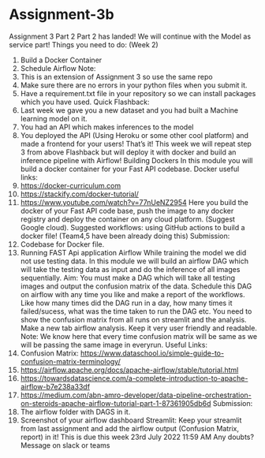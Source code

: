# Assignment-3b
Assignment 3 Part 2
Part 2 has landed! We will continue with the Model as service part!
Things you need to do: (Week 2)
1) Build a Docker Container
2) Schedule Airflow
Note:
1) This is an extension of Assignment 3 so use the same repo
2) Make sure there are no errors in your python files when you submit it.
3) Have a requirement.txt file in your repository so we can install packages which you have used.
Quick Flashback:
1) Last week we gave you a new dataset and you had built a Machine learning model on it.
2) You had an API which makes inferences to the model
3) You deployed the API (Using Heroku or some other cool platform) and made a frontend for your users!
That’s it!
This week we will repeat step 3 from above Flashback but will deploy it with docker and build an inference pipeline with Airflow! Building Dockers
In this module you will build a docker container for your Fast API codebase.
Docker useful links:
1) https://docker-curriculum.com
2) https://stackify.com/docker-tutorial/
3) https://www.youtube.com/watch?v=77nUeNZ2954
Here you build the docker of your Fast API code base, push the image to any docker registry and deploy the container on any cloud platform. (Suggest Google cloud).
Suggested workflows: using GitHub actions to build a docker file! (Team4,5 have been already doing this)
Submission:
1) Codebase for Docker file.
2) Running FAST Api application
Airflow
While training the model we did not use testing data. In this module we will build an airflow DAG which will take the testing data as input and do the inference of all images sequentially.
Aim: You must make a DAG which will take all testing images and output the confusion matrix of the data. Schedule this DAG on airflow with any time you like and make a report of the workflows.
Like how many times did the DAG run in a day, how many times it failed/sucess, what was the time taken to run the DAG etc.
You need to show the confusion matrix from all runs on streamlit and the analysis. Make a new tab airflow analysis. Keep it very user friendly and readable.
Note: We know here that every time confusion matrix will be same as we will be passing the same image in everyrun.
Useful Links:
1) Confusion Matrix: https://www.dataschool.io/simple-guide-to-confusion-matrix-terminology/
2) https://airflow.apache.org/docs/apache-airflow/stable/tutorial.html
3) https://towardsdatascience.com/a-complete-introduction-to-apache-airflow-b7e238a33df
4) https://medium.com/abn-amro-developer/data-pipeline-orchestration-on-steroids-apache-airflow-tutorial-part-1-87361905db6d
Submission:
1) The airflow folder with DAGS in it.
2) Screenshot of your airflow dashboard
Streamlit:
Keep your streamlit from last assignment and add the airflow output (Confusion Matrix, report) in it!
This is due this week 23rd July 2022 11:59 AM
Any doubts? Message on slack or teams
